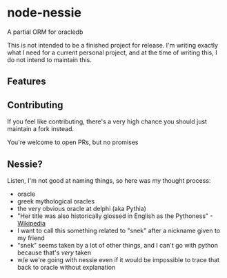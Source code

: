 # node-nessie
A partial ORM for oracledb

This is not intended to be a finished project for release. I'm writing exactly what I need for a current personal project, and at the time of writing this, I do not intend to maintain this.

## Features

## Contributing
If you feel like contributing, there's a very high chance you should just maintain a fork instead.

You're welcome to open PRs, but no promises

## Nessie?
Listen, I'm not good at naming things, so here was my thought process:
- oracle
- greek mythological oracles
- the very obvious oracle at delphi (aka Pythia)
- "Her title was also historically glossed in English as the Pythoness" -[Wikipedia](https://en.wikipedia.org/wiki/Pythia#:~:text=Her%20title%20was%20also%20historically%20glossed%20in%20English%20as%20the%20Pythoness)
- I want to call this something related to "snek" after a nickname given to my friend
- "snek" seems taken by a lot of other things, and I can't go with python because that's *very* taken
- w/e we're going with nessie even if it would be impossible to trace that back to oracle without explanation

